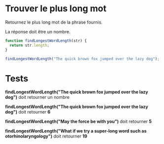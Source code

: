 # Trouver le plus long mot

Retournez le plus long mot de la phrase fournis.

La réponse doit être un nombre.

```js
function findLongestWordLength(str) {
  return str.length;
}

findLongestWordLength("The quick brown fox jumped over the lazy dog");
```

# Tests

**findLongestWordLength("The quick brown fox jumped over the lazy dog")** doit retourner un nombre

**findLongestWordLength("The quick brown fox jumped over the lazy dog")** doit retourner **6**

**findLongestWordLength("May the force be with you")** doit retourner **5**

**findLongestWordLength("What if we try a super-long word such as otorhinolaryngology")** doit retourner **19**
